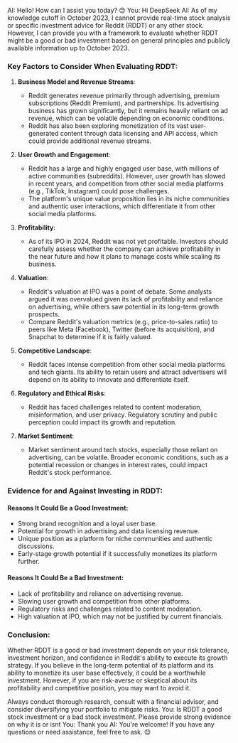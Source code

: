 
AI: Hello! How can I assist you today? 😊
You: Hi DeepSeek
AI: As of my knowledge cutoff in October 2023, I cannot provide real-time stock analysis or specific investment advice for Reddit (RDDT) or any other stock. However, I can provide you with a framework to evaluate whether RDDT might be a good or bad investment based on general principles and publicly available information up to October 2023.

### Key Factors to Consider When Evaluating RDDT:

1. **Business Model and Revenue Streams**:
   - Reddit generates revenue primarily through advertising, premium subscriptions (Reddit Premium), and partnerships. Its advertising business has grown significantly, but it remains heavily reliant on ad revenue, which can be volatile depending on economic conditions.
   - Reddit has also been exploring monetization of its vast user-generated content through data licensing and API access, which could provide additional revenue streams.

2. **User Growth and Engagement**:
   - Reddit has a large and highly engaged user base, with millions of active communities (subreddits). However, user growth has slowed in recent years, and competition from other social media platforms (e.g., TikTok, Instagram) could pose challenges.
   - The platform's unique value proposition lies in its niche communities and authentic user interactions, which differentiate it from other social media platforms.

3. **Profitability**:
   - As of its IPO in 2024, Reddit was not yet profitable. Investors should carefully assess whether the company can achieve profitability in the near future and how it plans to manage costs while scaling its business.

4. **Valuation**:
   - Reddit's valuation at IPO was a point of debate. Some analysts argued it was overvalued given its lack of profitability and reliance on advertising, while others saw potential in its long-term growth prospects.
   - Compare Reddit's valuation metrics (e.g., price-to-sales ratio) to peers like Meta (Facebook), Twitter (before its acquisition), and Snapchat to determine if it is fairly valued.

5. **Competitive Landscape**:
   - Reddit faces intense competition from other social media platforms and tech giants. Its ability to retain users and attract advertisers will depend on its ability to innovate and differentiate itself.

6. **Regulatory and Ethical Risks**:
   - Reddit has faced challenges related to content moderation, misinformation, and user privacy. Regulatory scrutiny and public perception could impact its growth and reputation.

7. **Market Sentiment**:
   - Market sentiment around tech stocks, especially those reliant on advertising, can be volatile. Broader economic conditions, such as a potential recession or changes in interest rates, could impact Reddit's stock performance.

### Evidence for and Against Investing in RDDT:

#### **Reasons It Could Be a Good Investment**:
   - Strong brand recognition and a loyal user base.
   - Potential for growth in advertising and data licensing revenue.
   - Unique position as a platform for niche communities and authentic discussions.
   - Early-stage growth potential if it successfully monetizes its platform further.

#### **Reasons It Could Be a Bad Investment**:
   - Lack of profitability and reliance on advertising revenue.
   - Slowing user growth and competition from other platforms.
   - Regulatory risks and challenges related to content moderation.
   - High valuation at IPO, which may not be justified by current financials.

### Conclusion:
Whether RDDT is a good or bad investment depends on your risk tolerance, investment horizon, and confidence in Reddit's ability to execute its growth strategy. If you believe in the long-term potential of its platform and its ability to monetize its user base effectively, it could be a worthwhile investment. However, if you are risk-averse or skeptical about its profitability and competitive position, you may want to avoid it.

Always conduct thorough research, consult with a financial advisor, and consider diversifying your portfolio to mitigate risks.
 You: Is RDDT a good stock investment or a bad stock investment. Please provide strong evidence on why it is or isnt
 You: Thank you
AI: You're welcome! If you have any questions or need assistance, feel free to ask. 😊